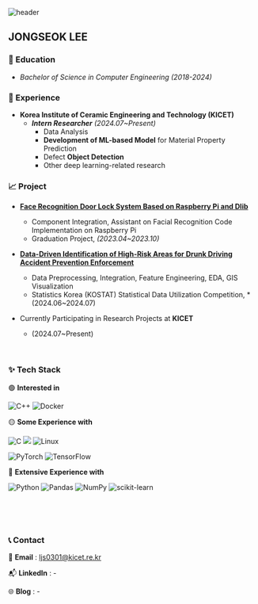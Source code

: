 ![header](https://capsule-render.vercel.app/api?type=Rect&color=2C2C2C&height=200&section=header&text=JONGSEOK%20LEE&fontSize=50&animation=fadeIn&fontColor=A1A1A1)


## JONGSEOK LEE

### 📖 Education

  - *Bachelor of Science in Computer Engineering (2018-2024)*

### 💼 Experience

- **Korea Institute of Ceramic Engineering and Technology (KICET)** 
    - ***Intern Researcher** (2024.07~Present)*
        - Data Analysis
        - **Development of ML-based Model** for Material Property Prediction
        - Defect **Object Detection**
        - Other deep learning-related research 
### 📈 Project

- [**Face Recognition Door Lock System Based on Raspberry Pi and Dlib**](https://github.com/leejongseok1/Doorlock) 
    - Component Integration, Assistant on Facial Recognition Code Implementation on Raspberry Pi 
    - Graduation Project, *(2023.04~2023.10)*

- [**Data-Driven Identification of High-Risk Areas for Drunk Driving Accident Prevention Enforcement**](https://github.com/leejongseok1/kostat_data_competition)
    - Data Preprocessing, Integration, Feature Engineering, EDA, GIS Visualization
    - Statistics Korea (KOSTAT) Statistical Data Utilization Competition, *(2024.06~2024.07)

- Currently Participating in Research Projects at **KICET**
    - (2024.07~Present)

<br>

### ✨ Tech Stack

🟢 **Interested in** 

![C++](https://img.shields.io/badge/c++-%2300599C.svg?style=for-the-badge&logo=c%2B%2B&logoColor=white) ![Docker](https://img.shields.io/badge/docker-%230db7ed.svg?style=for-the-badge&logo=docker&logoColor=white)

🟡 **Some Experience with**

![C](https://img.shields.io/badge/c-%2300599C.svg?style=for-the-badge&logo=c&logoColor=white) <img src="https://img.shields.io/badge/SQL-55FF55?style=for-the-badge&"> ![Linux](https://img.shields.io/badge/Linux-FCC624?style=for-the-badge&logo=linux&logoColor=black)

![PyTorch](https://img.shields.io/badge/PyTorch-%23EE4C2C.svg?style=for-the-badge&logo=PyTorch&logoColor=white) ![TensorFlow](https://img.shields.io/badge/TensorFlow-%23FF6F00.svg?style=for-the-badge&logo=TensorFlow&logoColor=white)

🔴 **Extensive Experience with**

![Python](https://img.shields.io/badge/python-3670A0?style=for-the-badge&logo=python&logoColor=ffdd54) ![Pandas](https://img.shields.io/badge/pandas-%23150458.svg?style=for-the-badge&logo=pandas&logoColor=white) ![NumPy](https://img.shields.io/badge/numpy-%23013243.svg?style=for-the-badge&logo=numpy&logoColor=white) ![scikit-learn](https://img.shields.io/badge/scikit--learn-%23F7931E.svg?style=for-the-badge&logo=scikit-learn&logoColor=white)

<br>
<!-- 
### 📊 GitHub Stats

<div style="display: flex; align-items: center; gap: 10px;">
  <img src="https://github-readme-stats.vercel.app/api?username=leejongseok1" width="400"/>
  <img src="https://github-readme-stats.vercel.app/api/top-langs/?username=leejongseok1&layout=compact" width="300"/>
</div> -->
<br>
<br>

### 📞 Contact

📩 **Email** : ljs0301@kicet.re.kr

📬 **LinkedIn** : -

🌐 **Blog** : -

<!--
**leejongseok1/leejongseok1** is a ✨ _special_ ✨ repos)*itory because its `README.md` (this file) appears on your GitHub profile.

Here are some ideas to get you started:

- 🔭 I’m currently working on ...
- 🌱 I’m currently learning ...
- 👯 I’m looking to collaborate on ...
- 🤔 I’m looking for help with ...
- 💬 Ask me about ...
- 📫 How to reach me: ...
- 😄 Pronouns: ...
- ⚡ Fun fact: ...
-->
